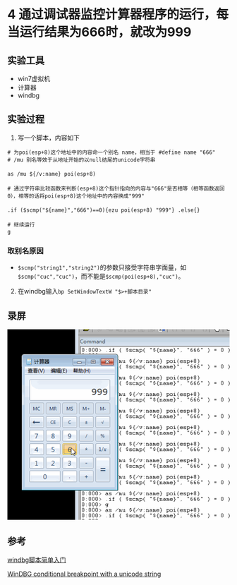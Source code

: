 # 4 通过调试器监控计算器程序的运行，每当运行结果为666时，就改为999

## 实验工具
- win7虚拟机
- 计算器
- windbg

## 实验过程

1.  写一个脚本，内容如下

```
# 为poi(esp+8)这个地址中的内容命一个别名 name，相当于 #define name "666"
# /mu 别名等效于从地址开始的以null结尾的unicode字符串

as /mu ${/v:name} poi(esp+8)

# 通过字符串比较函数来判断(esp+8)这个指针指向的内容与"666"是否相等（相等函数返回0），相等的话将poi(esp+8)这个地址中的内容换成"999"

.if ($scmp("${name}","666")==0){ezu poi(esp+8) "999"} .else{}

# 继续运行
g

```

### 取别名原因
- `$scmp("string1","string2")`的参数只接受字符串字面量，如`$scmp("cuc","cuc")`，而不能是`$scmp(poi(esp+8),"cuc")`。

2. 在windbg输入`bp SetWindowTextW "$>+脚本目录"`




## 录屏

![](image/video.gif)

## 参考
[windbg脚本简单入门](https://bbs.pediy.com/thread-180879.htm)

[WinDBG conditional breakpoint with a unicode string](https://social.msdn.microsoft.com/Forums/en-US/f998bf93-026d-4803-a067-49f98dbc4e03/windbg-conditional-breakpoint-with-a-unicode-string?forum=windbg)